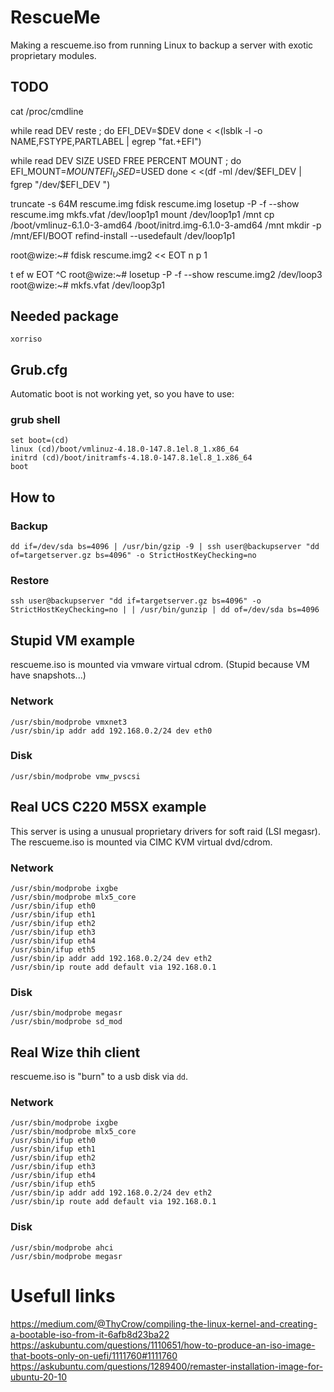 # RescueMe
Making a rescueme.iso from running Linux to backup a server with exotic proprietary modules.

## TODO
cat /proc/cmdline


while read DEV reste ; do
  EFI_DEV=$DEV
done < <(lsblk -l -o NAME,FSTYPE,PARTLABEL | egrep "fat.+EFI")

while read DEV SIZE USED FREE PERCENT MOUNT ; do
  EFI_MOUNT=$MOUNT
  EFI_USED=$USED
done < <(df -ml /dev/$EFI_DEV | fgrep "/dev/$EFI_DEV ")

truncate -s 64M rescume.img
fdisk rescume.img 
losetup -P -f --show rescume.img 
mkfs.vfat /dev/loop1p1
mount /dev/loop1p1 /mnt
cp /boot/vmlinuz-6.1.0-3-amd64 /boot/initrd.img-6.1.0-3-amd64 /mnt
mkdir -p /mnt/EFI/BOOT
refind-install --usedefault /dev/loop1p1


root@wize:~# fdisk rescume.img2 << EOT
n
p
1


t
ef
w
EOT
^C
root@wize:~# losetup -P -f --show rescume.img2
/dev/loop3
root@wize:~# mkfs.vfat /dev/loop3p1

## Needed package
```
xorriso
```
## Grub.cfg
Automatic boot is not working yet, so you have to use:
### grub shell
```
set boot=(cd)
linux (cd)/boot/vmlinuz-4.18.0-147.8.1el.8_1.x86_64
initrd (cd)/boot/initramfs-4.18.0-147.8.1el.8_1.x86_64
boot
```
## How to
### Backup
```
dd if=/dev/sda bs=4096 | /usr/bin/gzip -9 | ssh user@backupserver "dd of=targetserver.gz bs=4096" -o StrictHostKeyChecking=no
```
### Restore
```
ssh user@backupserver "dd if=targetserver.gz bs=4096" -o StrictHostKeyChecking=no | | /usr/bin/gunzip | dd of=/dev/sda bs=4096 
```

## Stupid VM example
rescueme.iso is mounted via vmware virtual cdrom.
(Stupid because VM have snapshots...)
### Network
```
/usr/sbin/modprobe vmxnet3
/usr/sbin/ip addr add 192.168.0.2/24 dev eth0
```
### Disk
```
/usr/sbin/modprobe vmw_pvscsi
```

## Real UCS C220 M5SX example
This server is using a unusual proprietary drivers for soft raid (LSI megasr). The rescueme.iso is mounted via CIMC KVM virtual dvd/cdrom.
### Network
```
/usr/sbin/modprobe ixgbe
/usr/sbin/modprobe mlx5_core
/usr/sbin/ifup eth0 
/usr/sbin/ifup eth1
/usr/sbin/ifup eth2
/usr/sbin/ifup eth3
/usr/sbin/ifup eth4
/usr/sbin/ifup eth5
/usr/sbin/ip addr add 192.168.0.2/24 dev eth2
/usr/sbin/ip route add default via 192.168.0.1
```

### Disk
```
/usr/sbin/modprobe megasr
/usr/sbin/modprobe sd_mod
```

## Real Wize thih client
rescueme.iso is "burn" to a usb disk via `dd`.
### Network
```
/usr/sbin/modprobe ixgbe
/usr/sbin/modprobe mlx5_core
/usr/sbin/ifup eth0 
/usr/sbin/ifup eth1
/usr/sbin/ifup eth2
/usr/sbin/ifup eth3
/usr/sbin/ifup eth4
/usr/sbin/ifup eth5
/usr/sbin/ip addr add 192.168.0.2/24 dev eth2
/usr/sbin/ip route add default via 192.168.0.1
```

### Disk
```
/usr/sbin/modprobe ahci
/usr/sbin/modprobe megasr
```

# Usefull links
https://medium.com/@ThyCrow/compiling-the-linux-kernel-and-creating-a-bootable-iso-from-it-6afb8d23ba22
https://askubuntu.com/questions/1110651/how-to-produce-an-iso-image-that-boots-only-on-uefi/1111760#1111760
https://askubuntu.com/questions/1289400/remaster-installation-image-for-ubuntu-20-10

